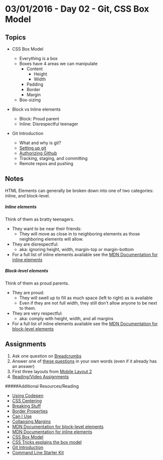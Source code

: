 # 03/01/2016 - Day 02 - Git, CSS Box Model

## Topics
* CSS Box Model
  * Everything is a box
  * Boxes have 4 areas we can manipulate
    * Content
      * Height
      * Width
    * Padding
    * Border
    * Margin
  * Box-sizing

* Block vs Inline elements
  * Block: Proud parent
  * Inline: Disrespectful teenager

* Git Introduction
  * What and why is git?
  * [Setting up git](https://git-scm.com/book/en/v2/Getting-Started-First-Time-Git-Setup)
  * [Authorizing Github](https://help.github.com/articles/generating-an-ssh-key/)
  * Tracking, staging, and committing
  * Remote repos and pushing

## Notes
HTML Elements can generally be broken down into one of two categories: inline, and block-level.

##### Inline elements
Think of them as bratty teenagers.
* They want to be near their friends:
  * They will move as close in to neighboring elements as those neighboring elements will allow.
* They are disrespectful:
  * aka: ignoring height, width, margin-top or margin-bottom
* For a full list of inline elements available see the [MDN Documentation for inline elements](https://developer.mozilla.org/en-US/docs/Web/HTML/Inline_elements)

##### Block-level elements
Think of them as proud parents.
* They are proud:
  * They will swell up to fill as much space (left to right) as is available
  * Even if they are not full width, they still don't allow anyone to be next to them.
* They are very respectful:
  * aka: comply with height, width, and all margins
* For a full list of inline elements available see the [MDN Documentation for block-level elements](https://developer.mozilla.org/en-US/docs/Web/HTML/Block-level_elements)

## Assignments
1. Ask one question on [Breadcrumbs](http://tiy.breadcrumbsqa.com/)
2. Answer one of [these questions](http://tiy.breadcrumbsqa.com/) in your own words (even if it already has an answer)
3. First three layouts from [Mobile Layout 2](https://online.theironyard.com/library/paths/143/units/499/assignments/783)
4. [Reading/Video Assignments](https://online.theironyard.com/library/paths/143/units/499/assignments/784)

#####Additional Resources/Reading
- [Using Codepen](https://css-tricks.com/video-screencasts/112-using-codepen/)
- [CSS Centering](https://css-tricks.com/centering-css-complete-guide/)
- [Breaking Stuff](http://alistapart.com/column/breaking-stuff)
- [Border Properties](https://developer.mozilla.org/en-US/docs/Web/CSS/border)
- [Can I Use](http://caniuse.com/#search=border%20image)
- [Collapsing Margins](http://www.sitepoint.com/web-foundations/collapsing-margins/)
- [MDN Documentation for block-level elements](https://developer.mozilla.org/en-US/docs/Web/HTML/Block-level_elements)
- [MDN Documentation for inline elements](https://developer.mozilla.org/en-US/docs/Web/HTML/Inline_elements)
- [CSS Box Model](/units/css-box-model/README.md)
- [CSS Tricks explains the box model](https://css-tricks.com/the-css-box-model/)
- [Git Introduction](/units/git-introduction/README.md)
- [Command Line Starter Kit](http://samkap.github.io/command-line-starter-kit/)
